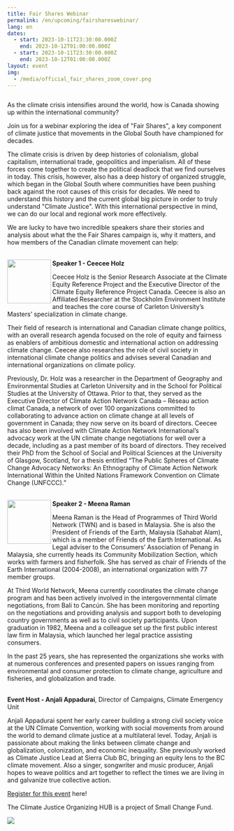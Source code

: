 ```yaml
---
title: Fair Shares Webinar
permalink: /en/upcoming/fairshareswebinar/
lang: en
dates:
  - start: 2023-10-11T23:30:00.000Z
    end: 2023-10-12T01:00:00.000Z
  - start: 2023-10-11T23:30:00.000Z
    end: 2023-10-12T01:00:00.000Z
layout: event
img:
  - /media/official_fair_shares_zoom_cover.png
---
```

![]()

As the climate crisis intensifies around the world, how is Canada showing up within the international community?

Join us for a webinar exploring the idea of "Fair Shares", a key component of climate justice that movements in the Global South have championed for decades. 

The climate crisis is driven by deep histories of colonialism, global capitalism, international trade, geopolitics and imperialism. All of these forces come together to create the political deadlock that we find ourselves in today. This crisis, however, also has a deep history of organized struggle, which began in the Global South where communities have been pushing back against the root causes of this crisis for decades. We need to understand this history and the current global big picture in order to truly understand "Climate Justice". With this international perspective in mind, we can do our local and regional work more effectively.

We are lucky to have two incredible speakers share their stories and analysis about what the the Fair Shares campaign is, why it matters, and how members of the Canadian climate movement can help:

\
<img align="left" width="100" height="100" src="/media/ceeceeholtz.png">**Speaker 1 - Ceecee Holz**

Ceecee Holz is the Senior Research Associate at the Climate Equity Reference Project and the Executive Director of the Climate Equity Reference Project Canada. Ceecee is also an Affiliated Researcher at the Stockholm Environment Institute and teaches the core course of Carleton University’s Masters’ specialization in climate change.

Their field of research is international and Canadian climate change politics, with an overall research agenda focused on the role of equity and fairness as enablers of ambitious domestic and international action on addressing climate change. Ceecee also researches the role of civil society in international climate change politics and advises several Canadian and international organizations on climate policy.

Previously, Dr. Holz was a researcher in the Department of Geography and Environmental Studies at Carleton University and in the School for Political Studies at the University of Ottawa. Prior to that, they served as the Executive Director of Climate Action Network Canada – Réseau action climat Canada, a network of over 100 organizations committed to collaborating to advance action on climate change at all levels of government in Canada; they now serve on its board of directors. Ceecee has also been involved with Climate Action Network International’s advocacy work at the UN climate change negotiations for well over a decade, including as a past member of its board of directors. They received their PhD from the School of Social and Political Sciences at the University of Glasgow, Scotland, for a thesis entitled “The Public Spheres of Climate Change Advocacy Networks: An Ethnography of Climate Action Network International Within the United Nations Framework Convention on Climate Change (UNFCCC).”

\
<img align="left" width="100" height="100" src="/media/meenaraman.png">**Speaker 2 - Meena Raman**

Meena Raman is the Head of Programmes of Third World Network (TWN) and is based in Malaysia. She is also the President of Friends of the Earth, Malaysia (Sahabat Alam), which is a member of Friends of the Earth International. As Legal adviser to the Consumers’ Association of Penang in Malaysia, she currently heads its Community Mobilization Section, which works with farmers and fisherfolk. She has served as chair of Friends of the Earth International (2004-2008), an international organization with 77 member groups.

At Third World Network, Meena currently coordinates the climate change program and has been actively involved in the intergovernmental climate negotiations, from Bali to Cancún. She has been monitoring and reporting on the negotiations and providing analysis and support both to developing country governments as well as to civil society participants. Upon graduation in 1982, Meena and a colleague set up the first public interest law firm in Malaysia, which launched her legal practice assisting consumers.

In the past 25 years, she has represented the organizations she works with at numerous conferences and presented papers on issues ranging from environmental and consumer protection to climate change, agriculture and fisheries, and globalization and trade.

\
**Event Host - Anjali Appadurai**, Director of Campaigns, Climate Emergency Unit

Anjali Appadurai spent her early career building a strong civil society voice at the UN Climate Convention, working with social movements from around the world to demand climate justice at a multilateral level. Today, Anjali is passionate about making the links between climate change and globalization, colonization, and economic inequality. She previously worked as Climate Justice Lead at Sierra Club BC, bringing an equity lens to the BC climate movement. Also a singer, songwriter and music producer, Anjali hopes to weave politics and art together to reflect the times we are living in and galvanize true collective action.

[R﻿egister for this event](https://us02web.zoom.us/meeting/register/tZErcO6trD0sHNxfqoOvbl8oQjOavWTKaVnE) here!

The Climate Justice Organizing HUB is a project of Small Change Fund.

![](/media/hub_scf.png)